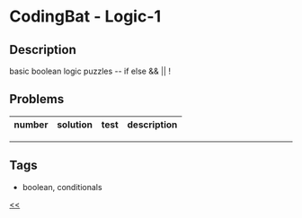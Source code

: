 # CodingBat - Logic-1

## Description
basic boolean logic puzzles -- if else && || !

## Problems
number|solution|test|description
:-:|:-:|:-:|:--
<hr/>
<!-- 0|[name](src/main/java)|[unit test](src/test/java)|desc-->

## Tags
- boolean, conditionals

[<<](../README.md#coding-bat)
